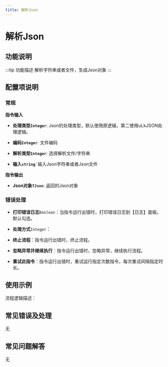 ```yaml
---
title: 解析Json
---
```


# 解析Json

## 功能说明

:::tip 功能描述
解析字符串或者文件，生成Json对象
:::

## 配置项说明

### 常规

**指令输入**

- **处理类型`Integer`**: Json的处理类型，默认使用原逻辑，第二使用uLkJSON处理逻辑。

- **编码`Integer`**: 文件编码

- **解析类型`Integer`**: 选择解析文件/字符串

- **输入`string`**: 输入Json字符串或者Json文件


**指令输出**

- **Json对象`TJson`**: 返回的Json对象

### 错误处理

- **打印错误日志**`Boolean`：当指令运行出错时，打印错误日志到【日志】面板。默认勾选。

- **处理方式**`Integer`：

 - **终止流程**：指令运行出错时，终止流程。

 - **忽略异常并继续执行**：指令运行出错时，忽略异常，继续执行流程。

 - **重试此指令**：指令运行出错时，重试运行指定次数指令，每次重试间隔指定时长。

## 使用示例

流程逻辑描述：

## 常见错误及处理

无

## 常见问题解答

无

